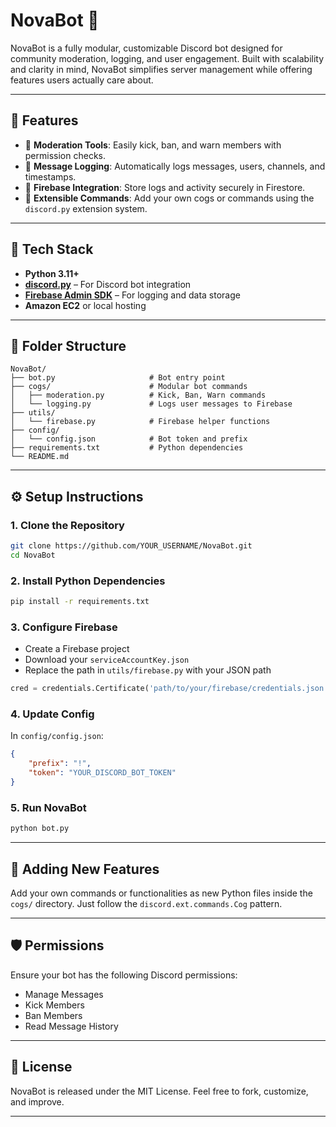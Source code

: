 # NovaBot 🤖

NovaBot is a fully modular, customizable Discord bot designed for community moderation, logging, and user engagement. Built with scalability and clarity in mind, NovaBot simplifies server management while offering features users actually care about.

---

## 🌟 Features

- 🔨 **Moderation Tools**: Easily kick, ban, and warn members with permission checks.
- 📝 **Message Logging**: Automatically logs messages, users, channels, and timestamps.
- 🔗 **Firebase Integration**: Store logs and activity securely in Firestore.
- 🔄 **Extensible Commands**: Add your own cogs or commands using the `discord.py` extension system.

---

## 🧠 Tech Stack

- **Python 3.11+**
- **[discord.py](https://discordpy.readthedocs.io/en/stable/)** – For Discord bot integration
- **[Firebase Admin SDK](https://firebase.google.com/docs/admin/setup)** – For logging and data storage
- **Amazon EC2** or local hosting

---

## 📁 Folder Structure

```
NovaBot/
├── bot.py                     # Bot entry point
├── cogs/                      # Modular bot commands
│   ├── moderation.py          # Kick, Ban, Warn commands
│   └── logging.py             # Logs user messages to Firebase
├── utils/
│   └── firebase.py            # Firebase helper functions
├── config/
│   └── config.json            # Bot token and prefix
├── requirements.txt           # Python dependencies
└── README.md
```

---

## ⚙️ Setup Instructions

### 1. Clone the Repository

```bash
git clone https://github.com/YOUR_USERNAME/NovaBot.git
cd NovaBot
```

### 2. Install Python Dependencies

```bash
pip install -r requirements.txt
```

### 3. Configure Firebase

- Create a Firebase project
- Download your `serviceAccountKey.json`
- Replace the path in `utils/firebase.py` with your JSON path

```python
cred = credentials.Certificate('path/to/your/firebase/credentials.json')
```

### 4. Update Config

In `config/config.json`:

```json
{
    "prefix": "!",
    "token": "YOUR_DISCORD_BOT_TOKEN"
}
```

### 5. Run NovaBot

```bash
python bot.py
```

---

## 🧩 Adding New Features

Add your own commands or functionalities as new Python files inside the `cogs/` directory. Just follow the `discord.ext.commands.Cog` pattern.

---

## 🛡️ Permissions

Ensure your bot has the following Discord permissions:

- Manage Messages
- Kick Members
- Ban Members
- Read Message History

---

## 📜 License

NovaBot is released under the MIT License. Feel free to fork, customize, and improve.

---

